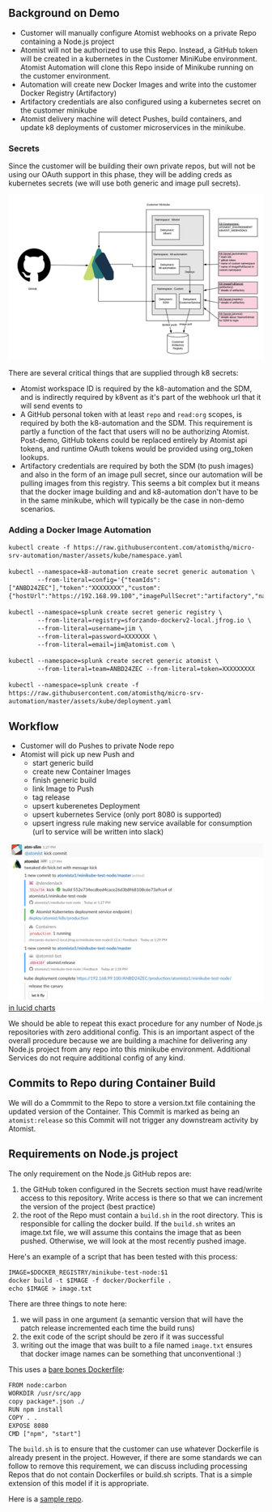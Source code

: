 ## Background on Demo

* Customer will manually configure Atomist webhooks on a private Repo containing a Node.js project
* Atomist will not be authorized to use this Repo.  Instead, a GitHub token will be created in a kubernetes in the Customer MiniKube environment.
  Atomist Automation will clone this Repo inside of Minikube running on the customer environment.
* Automation will create new Docker Images and write into the customer Docker Registry (Artifactory)
* Artifactory credentials are also configured using a kubernetes secret on the customer minikube
* Atomist delivery machine will detect Pushes, build containers, and update k8 deployments of customer
  microservices in the minikube.

### Secrets

Since the customer will be building their own private repos, but will not be using our OAuth
support in this phase, they will be adding creds as kubernetes secrets (we will use
both generic and image pull secrets).

![minikube image](img/minikubedeploy.png)

There are several critical things that are supplied through k8 secrets:

* Atomist workspace ID is required by the k8-automation and the SDM, and is indirectly
  required by k8vent as it's part of the webhook url that it will send events to
* A GitHub personal token with at least `repo` and `read:org` scopes, is required by both
  the k8-automation and the SDM.  This requirement is partly a function of the fact that
  users will no be authorizing Atomist.  Post-demo, GitHub tokens could be replaced entirely by
  Atomist api tokens, and runtime OAuth tokens would be provided using org_token lookups.
* Artifactory credentials are required by both the SDM (to push images) and also in the form
  of an image pull secret, since our automation will be pulling images from this registry.
  This seems a bit complex but it means that the docker image building and and k8-automation
  don't have to be in the same minikube, which will typically be the case in non-demo scenarios.

### Adding a Docker Image Automation

```
kubectl create -f https://raw.githubusercontent.com/atomisthq/micro-srv-automation/master/assets/kube/namespace.yaml

kubectl --namespace=k8-automation create secret generic automation \
        --from-literal=config='{"teamIds":["ANBD24ZEC"],"token":"XXXXXXXX","custom":{"hostUrl":"https://192.168.99.100","imagePullSecret":"artifactory","namespace":"splunk"}}'

kubectl --namespace=splunk create secret generic registry \
        --from-literal=registry=sforzando-dockerv2-local.jfrog.io \
        --from-literal=username=jim \
        --from-literal=password=XXXXXXX \
        --from-literal=email=jim@atomist.com \

kubectl --namespace=splunk create secret generic atomist \
        --from-literal=team=ANBD24ZEC --from-literal=token=XXXXXXXXX

kubectl --namespace=splunk create -f https://raw.githubusercontent.com/atomisthq/micro-srv-automation/master/assets/kube/deployment.yaml
```

## Workflow

* Customer will do Pushes to private Node repo
* Atomist will pick up new Push and
    * start generic build
    * create new Container Images
    * finish generic build
    * link Image to Push
    * tag release
    * upsert kuberenetes Deployment
    * upsert kubernetes Service (only port 8080 is supported)
    * upsert ingress rule making new service available for consumption (url to service
      will be written into slack)

![Slack image](img/Slack.png)
[in lucid charts](https://www.lucidchart.com/documents/edit/3f42dede-5a3c-4b84-bca8-322e4e2ac6cf/1)

We should be able to repeat this exact procedure for any number of Node.js repositories with zero
additional config.  This is an important aspect of the overall procedure because
we are building a machine for delivering any Node.js project from any repo into this
minikube environment.  Additional Services do not require additional config of any kind.

## Commits to Repo during Container Build

We will do a Commmit to the Repo to store a version.txt file containing the updated
version of the Container.  This Commit is marked as being an `atomist:release` so this
Commit will not trigger any downstream activity by Atomist.

## Requirements on Node.js project

The only requirement on the Node.js GitHub repos are:

1.  the GitHub token configured in the Secrets section must have read/write access to this repository.
    Write access is there so that we can increment the version of the project (best practice)
2.  the root of the Repo must contain a `build.sh` in the root directory.  This is responsible
    for calling the docker build.  If the `build.sh` writes an image.txt file, we will
    assume this contains the image that as been pushed.  Otherwise, we will look at the
    most recently pushed image.

Here's an example of a script that has been tested with this process:

```
IMAGE=$DOCKER_REGISTRY/minikube-test-node:$1
docker build -t $IMAGE -f docker/Dockerfile .
echo $IMAGE > image.txt
```

There are three things to note here:

1.  we will pass in one argument (a semantic version that will have the patch release incremented each time the build runs)
2.  the exit code of the script should be zero if it was successful
3.  writing out the image that was built to a file named `image.txt` ensures that docker image names can be something that unconventional :)

This uses a [bare bones Dockerfile](https://raw.githubusercontent.com/atomista1/minikube-test-node/master/docker/Dockerfile):

```
FROM node:carbon
WORKDIR /usr/src/app
copy package*.json ./
RUN npm install
COPY . .
EXPOSE 8080
CMD ["npm", "start"]
```

The `build.sh` is to ensure that the customer can use whatever Dockerfile is already present in the
project.  However, if there are some standards we can follow to remove this requirement, we can
discuss including processing Repos that do not contain Dockerfiles or build.sh scripts.  That
is a simple extension of this model if it is appropriate.

Here is a [sample repo](https://github.com/atomista1/minikube-test-node).
